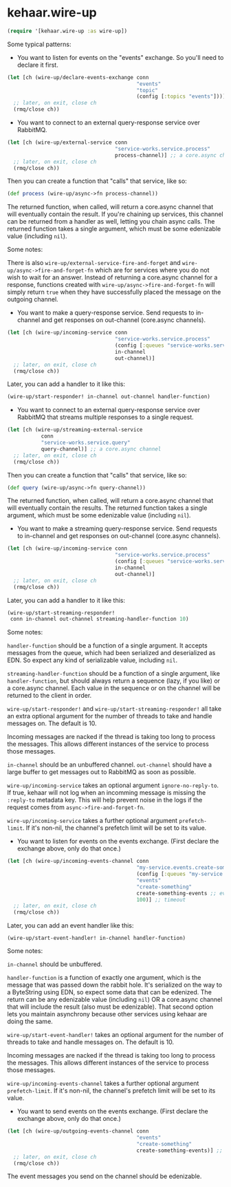 # kehaar.wire-up

```clojure
(require '[kehaar.wire-up :as wire-up])
```

Some typical patterns:

* You want to listen for events on the "events" exchange. So you'll
  need to declare it first.

```clojure
(let [ch (wire-up/declare-events-exchange conn
                                          "events"
                                          "topic"
                                          (config [:topics "events"]))]
  ;; later, on exit, close ch
  (rmq/close ch))
```

* You want to connect to an external query-response service over
  RabbitMQ.

```clojure
(let [ch (wire-up/external-service conn
                                   "service-works.service.process"
                                   process-channel)] ;; a core.async channel
  ;; later, on exit, close ch
  (rmq/close ch))
```

Then you can create a function that "calls" that service, like so:

```clojure
(def process (wire-up/async->fn process-channel))
```

The returned function, when called, will return a core.async channel
that will eventually contain the result. If you're chaining up
services, this channel can be returned from a handler as well, letting
you chain async calls. The returned function takes a single argument,
which must be some edenizable value (including `nil`).

Some notes:

There is also `wire-up/external-service-fire-and-forget` and
`wire-up/async->fire-and-forget-fn` which are for services where you
do not wish to wait for an answer. Instead of returning a core.async
channel for a response, functions created with
`wire-up/async->fire-and-forget-fn` will simply return `true` when
they have successfully placed the message on the outgoing channel.

* You want to make a query-response service. Send requests to
  in-channel and get responses on out-channel (core.async channels).


```clojure
(let [ch (wire-up/incoming-service conn
                                   "service-works.service.process"
                                   (config [:queues "service-works.service.process"])
                                   in-channel
                                   out-channel)]
  ;; later, on exit, close ch
  (rmq/close ch))
```

Later, you can add a handler to it like this:

```clojure
(wire-up/start-responder! in-channel out-channel handler-function)
```

* You want to connect to an external query-response service over
  RabbitMQ that streams multiple responses to a single request.

```clojure
(let [ch (wire-up/streaming-external-service
           conn
           "service-works.service.query"
           query-channel)] ;; a core.async channel
  ;; later, on exit, close ch
  (rmq/close ch))
```

Then you can create a function that "calls" that service, like so:

```clojure
(def query (wire-up/async->fn query-channel))
```

The returned function, when called, will return a core.async channel
that will eventually contain the results. The returned function takes
a single argument, which must be some edenizable value (including
`nil`).

* You want to make a streaming query-response service. Send requests
  to in-channel and get responses on out-channel (core.async
  channels).

```clojure
(let [ch (wire-up/incoming-service conn
                                   "service-works.service.process"
                                   (config [:queues "service-works.service.process"])
                                   in-channel
                                   out-channel)]
  ;; later, on exit, close ch
  (rmq/close ch))
```

Later, you can add a handler to it like this:

```clojure
(wire-up/start-streaming-responder!
 conn in-channel out-channel streaming-handler-function 10)
```

Some notes:

`handler-function` should be a function of a single argument. It
accepts messages from the queue, which had been serialized and
deserialized as EDN. So expect any kind of serializable value,
including `nil`.

`streaming-handler-function` should be a function of a single
argument, like `handler-function`, but should always return a sequence
(lazy, if you like) or a core.async channel. Each value in the
sequence or on the channel will be returned to the client in order.

`wire-up/start-responder!` and `wire-up/start-streaming-responder!`
all take an extra optional argument for the number of threads to take
and handle messages on. The default is 10.

Incoming messages are nacked if the thread is taking too long to
process the messages. This allows different instances of the service
to process those messages.

`in-channel` should be an unbuffered channel. `out-channel` should
have a large buffer to get messages out to RabbitMQ as soon as
possible.

`wire-up/incoming-service` takes an optional argument
`ignore-no-reply-to`. If true, kehaar will not log when an incomming
message is missing the `:reply-to` metadata key. This will help
prevent noise in the logs if the request comes from
`async->fire-and-forget-fn`.

`wire-up/incoming-service` takes a further optional argument
`prefetch-limit`. If it's non-nil, the channel's prefetch limit will
be set to its value.

* You want to listen for events on the events exchange. (First declare
  the exchange above, only do that once.)

```clojure
(let [ch (wire-up/incoming-events-channel conn
                                          "my-service.events.create-something"
                                          (config [:queues "my-service.events.create-something"])
                                          "events"
                                          "create-something"
                                          create-something-events ;; events core.async channel
                                          100)] ;; timeout
  ;; later, on exit, close ch
  (rmq/close ch))
```

Later, you can add an event handler like this:

```
(wire-up/start-event-handler! in-channel handler-function)
```

Some notes:

`in-channel` should be unbuffered.

`handler-function` is a function of exactly one argument, which is the
message that was passed down the rabbit hole. It's serialized on the
way to a ByteString using EDN, so expect some data that can be
edenized. The return can be any edenizable value (including `nil`) OR
a core.async channel that will include the result (also must be
edenizable). That second option lets you maintain asynchrony because
other services using kehaar are doing the same.

`wire-up/start-event-handler!` takes an optional argument for the
number of threads to take and handle messages on. The default is 10.

Incoming messages are nacked if the thread is taking too long to
process the messages. This allows different instances of the service
to process those messages.

`wire-up/incoming-events-channel` takes a further optional argument
`prefetch-limit`. If it's non-nil, the channel's prefetch limit will
be set to its value.

* You want to send events on the events exchange. (First declare the
  exchange above, only do that once.)

```clojure
(let [ch (wire-up/outgoing-events-channel conn
                                          "events"
                                          "create-something"
                                          create-something-events)] ;; events core.async channel
  ;; later, on exit, close ch
  (rmq/close ch))
```

The event messages you send on the channel should be edenizable.
